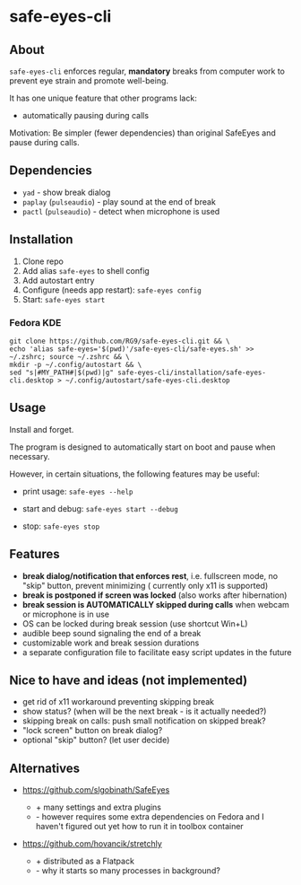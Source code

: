 # safe-eyes-cli

## About

`safe-eyes-cli` enforces regular, **mandatory** breaks from computer work to prevent eye strain and promote well-being.

It has one unique feature that other programs lack:
- automatically pausing during calls

Motivation: Be simpler (fewer dependencies) than original SafeEyes and pause during calls.

## Dependencies

* `yad` - show break dialog
* `paplay` (`pulseaudio`) - play sound at the end of break
* `pactl` (`pulseaudio`) - detect when microphone is used

## Installation

1. Clone repo
2. Add alias `safe-eyes` to shell config
3. Add autostart entry
4. Configure (needs app restart): `safe-eyes config`
5. Start: `safe-eyes start`

### Fedora KDE

```
git clone https://github.com/RG9/safe-eyes-cli.git && \
echo 'alias safe-eyes='$(pwd)'/safe-eyes-cli/safe-eyes.sh' >> ~/.zshrc; source ~/.zshrc && \
mkdir -p ~/.config/autostart && \
sed "s|#MY_PATH#|$(pwd)|g" safe-eyes-cli/installation/safe-eyes-cli.desktop > ~/.config/autostart/safe-eyes-cli.desktop
```

## Usage

Install and forget.

The program is designed to automatically start on boot and pause when necessary.

However, in certain situations, the following features may be useful:

* print usage: `safe-eyes --help`

* start and debug: `safe-eyes start --debug`

* stop: `safe-eyes stop`

## Features

- **break dialog/notification that enforces rest**, i.e. fullscreen mode, no "skip" button, prevent minimizing (
  currently only x11 is supported)
- **break is postponed if screen was locked** (also works after hibernation)
- **break session is AUTOMATICALLY skipped during calls** when webcam or microphone is in use
- OS can be locked during break session (use shortcut Win+L)
- audible beep sound signaling the end of a break
- customizable work and break session durations
- a separate configuration file to facilitate easy script updates in the future

## Nice to have and ideas (not implemented)

- get rid of x11 workaround preventing skipping break
- show status? (when will be the next break - is it actually needed?)
- skipping break on calls: push small notification on skipped break?
- "lock screen" button on break dialog?
- optional "skip" button? (let user decide)

## Alternatives

- https://github.com/slgobinath/SafeEyes
    - \+ many settings and extra plugins
    - \- however requires some extra dependencies on Fedora and I haven't figured out yet how to run it in toolbox
      container

- https://github.com/hovancik/stretchly
    - \+ distributed as a Flatpack
    - \- why it starts so many processes in background?